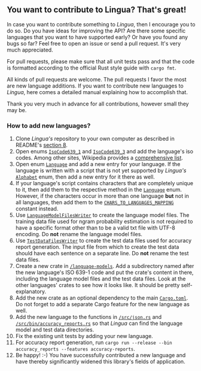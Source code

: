 ## You want to contribute to Lingua? That's great!

In case you want to contribute something to *Lingua*, then I encourage you to do so. Do you have ideas for 
improving the API? Are there some specific languages that you want to have supported early? Or have you 
found any bugs so far? Feel free to open an issue or send a pull request. It's very much appreciated.

For pull requests, please make sure that all unit tests pass and that the code is formatted according to
the official Rust style guide with `cargo fmt`.

All kinds of pull requests are welcome. The pull requests I favor the most are new language additions. If you want
to contribute new languages to *Lingua*, here comes a detailed manual explaining how to accomplish that.

Thank you very much in advance for all contributions, however small they may be.

### How to add new languages?

1. Clone *Lingua's* repository to your own computer as described in README's [section 8][library build url].
2. Open enums [`IsoCode639_1`][isocode639_1 url] and [`IsoCode639_3`][isocode639_3 url] and add the 
language's iso codes. Among other sites, Wikipedia provides a [comprehensive list][wikipedia isocodes list].
3. Open enum [`Language`][language url] and add a new entry for your language. If the language is written
with a script that is not yet supported by *Lingua's* [`Alphabet`][alphabet url] enum, then add a new entry
for it there as well.
4. If your language's script contains characters that are completely unique to it, then add them to the
respective method in the [`Language`][language method url] enum. However, if the characters occur in more 
than one language **but** not in all languages, then add them to the 
[`CHARS_TO_LANGUAGES_MAPPING`][chars to languages mapping url] constant instead.
5. Use [`LanguageModelFilesWriter`][language model files writer url] to create the language model files.
The training data file used for ngram probability estimation is not required to have a specific format
other than to be a valid txt file with UTF-8 encoding. Do **not** rename the language model files.
6. Use [`TestDataFilesWriter`][test data files writer url] to create the test data files used for
accuracy report generation. The input file from which to create the test data should have each
sentence on a separate line. Do **not** rename the test data files.
7. Create a new crate in [`/language-models`][language models directory url]. Add a subdirectory
named after the new language's ISO 639-1 code and put the crate's content in there, including
the language model files and the test data files. Look at the other languages' crates to see
how it looks like. It should be pretty self-explanatory.
8. Add the new crate as an optional dependency to the main [`Cargo.toml`][cargo toml url].
Do not forget to add a separate Cargo feature for the new language as well.
9. Add the new language to the functions in [`/src/json.rs`][json rs url] and 
[`/src/bin/accuracy_reports.rs`][accuracy reports url] so that *Lingua* can find the language
model and test data directories.
10. Fix the existing unit tests by adding your new language.
11. For accuracy report generation, run `cargo run --release --bin accuracy_reports --features accuracy-reports`.
12. Be happy! :-) You have successfully contributed a new language and have thereby significantly widened
this library's fields of application. 

[library build url]: https://github.com/pemistahl/lingua-rs#8-how-to-build
[isocode639_1 url]: https://github.com/pemistahl/lingua-rs/blob/main/src/isocode.rs#L40
[isocode639_3 url]: https://github.com/pemistahl/lingua-rs/blob/main/src/isocode.rs#L361
[wikipedia isocodes list]: https://en.wikipedia.org/wiki/List_of_ISO_639-1_codes
[language url]: https://github.com/pemistahl/lingua-rs/blob/main/src/language.rs#L43
[language method url]: https://github.com/pemistahl/lingua-rs/blob/main/src/language.rs#L1017
[alphabet url]: https://github.com/pemistahl/lingua-rs/blob/main/src/alphabet.rs#L27
[chars to languages mapping url]: https://github.com/pemistahl/lingua-rs/blob/main/src/constant.rs#L42
[language model files writer url]: https://github.com/pemistahl/lingua-rs/blob/main/src/writer.rs#L38
[language models directory url]: https://github.com/pemistahl/lingua-rs/tree/main/language-models
[test data files writer url]: https://github.com/pemistahl/lingua-rs/blob/main/src/writer.rs#L170
[test data directory url]: https://github.com/pemistahl/lingua-rs/tree/main/assets/test/language-testdata
[cargo toml url]: https://github.com/pemistahl/lingua-rs/blob/main/Cargo.toml
[json rs url]: https://github.com/pemistahl/lingua-rs/blob/main/src/json.rs#L188
[accuracy reports url]: https://github.com/pemistahl/lingua-rs/blob/main/src/bin/accuracy_reports.rs
